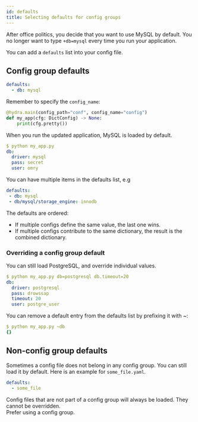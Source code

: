 ```yaml
---
id: defaults
title: Selecting defaults for config groups
---
```


After office politics, you decide that you want to use MySQL by default.
You no longer want to type `+db=mysql` every time you run your application.

You can add a `defaults` list into your config file.

## Config group defaults

```yaml title="config.yaml"
defaults:
  - db: mysql
```

Remember to specify the `config_name`:
```python
@hydra.main(config_path="conf", config_name="config")
def my_app(cfg: DictConfig) -> None:
    print(cfg.pretty())
```

When you run the updated application, MySQL is loaded by default.
```yaml
$ python my_app.py
db:
  driver: mysql
  pass: secret
  user: omry
```

You can have multiple items in the defaults list, e.g
```yaml
defaults:
 - db: mysql
 - db/mysql/storage_engine: innodb
```

The defaults are ordered:
 * If multiple configs define the same value, the last one wins. 
 * If multiple configs contribute to the same dictionary, the result is the combined dictionary.


### Overriding a config group default

You can still load PostgreSQL, and override individual values.
```yaml
$ python my_app.py db=postgresql db.timeout=20
db:
  driver: postgresql
  pass: drowssap
  timeout: 20
  user: postgre_user
```

You can remove a default entry from the defaults list by prefixing it with ~:
```yaml
$ python my_app.py ~db
{}
```

## Non-config group defaults
Sometimes a config file does not belong in any config group.
You can still load it by default. Here is an example for `some_file.yaml`.
```yaml
defaults:
  - some_file
```
Config files that are not part of a config group will always be loaded. They cannot be overridden.  
Prefer using a config group.
